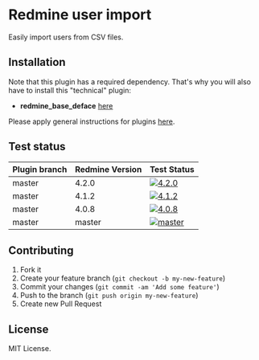 Redmine user import
======================

Easily import users from CSV files.

## Installation

Note that this plugin has a required dependency. That's why you will also have to install this "technical" plugin:
* **redmine_base_deface** [here](https://github.com/jbbarth/redmine_base_deface)

Please apply general instructions for plugins [here](http://www.redmine.org/wiki/redmine/Plugins).

## Test status

|Plugin branch| Redmine Version   | Test Status      |
|-------------|-------------------|------------------|
|master       | 4.2.0             | [![4.2.0][1]][5] |  
|master       | 4.1.2             | [![4.1.2][2]][5] |  
|master       | 4.0.8             | [![4.0.8][3]][5] |
|master       | master            | [![master][4]][5]|

[1]: https://github.com/nanego/redmine_user_import/actions/workflows/4_2_0.yml/badge.svg
[2]: https://github.com/nanego/redmine_user_import/actions/workflows/4_1_2.yml/badge.svg
[3]: https://github.com/nanego/redmine_user_import/actions/workflows/4_0_8.yml/badge.svg
[4]: https://github.com/nanego/redmine_user_import/actions/workflows/master.yml/badge.svg
[5]: https://github.com/nanego/redmine_user_import/actions

## Contributing

1. Fork it
2. Create your feature branch (`git checkout -b my-new-feature`)
3. Commit your changes (`git commit -am 'Add some feature'`)
4. Push to the branch (`git push origin my-new-feature`)
5. Create new Pull Request

## License
MIT License.
